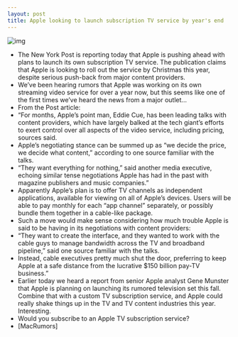 ```yaml
---
layout: post
title: Apple looking to launch subscription TV service by year's end
---
```

![img](http://media.idownloadblog.com/wp-content/uploads/2012/03/apple-tv-shows.jpg)
* The New York Post is reporting today that Apple is pushing ahead with plans to launch its own subscription TV service. The publication claims that Apple is looking to roll out the service by Christmas this year, despite serious push-back from major content providers.
* We’ve been hearing rumors that Apple was working on its own streaming video service for over a year now, but this seems like one of the first times we’ve heard the news from a major outlet…
* From the Post article:
* “For months, Apple’s point man, Eddie Cue, has been leading talks with content providers, which have largely balked at the tech giant’s efforts to exert control over all aspects of the video service, including pricing, sources said.
* Apple’s negotiating stance can be summed up as “we decide the price, we decide what content,” according to one source familiar with the talks.
* “They want everything for nothing,” said another media executive, echoing similar tense negotiations Apple has had in the past with magazine publishers and music companies.”
* Apparently Apple’s plan is to offer TV channels as independent applications, available for viewing on all of Apple’s devices. Users will be able to pay monthly for each “app channel” separately, or possibly bundle them together in a cable-like package.
* Such a move would make sense considering how much trouble Apple is said to be having in its negotiations with content providers:
* “They want to create the interface, and they wanted to work with the cable guys to manage bandwidth across the TV and broadband pipeline,” said one source familiar with the talks.
* Instead, cable executives pretty much shut the door, preferring to keep Apple at a safe distance from the lucrative $150 billion pay-TV business.”
* Earlier today we heard a report from senior Apple analyst Gene Munster that Apple is planning on launching its rumored television set this fall. Combine that with a custom TV subscription service, and Apple could really shake things up in the TV and TV content industries this year. Interesting.
* Would you subscribe to an Apple TV subscription service?
* [MacRumors]

